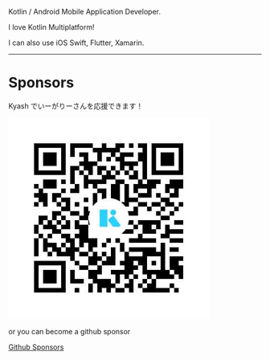 Kotlin / Android Mobile Application Developer.

I love Kotlin Multiplatform!

I can also use iOS Swift, Flutter, Xamarin.

---

# Sponsors

Kyash でいーがりーさんを応援できます！

![Kyash](https://github.com/irgaly/irgaly/blob/master/kyash.jpg?raw=true)

or you can become a github sponsor

[Github Sponsors](https://github.com/sponsors/irgaly)
